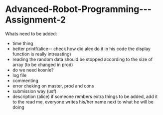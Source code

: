 # Advanced-Robot-Programming---Assignment-2
Whats need to be added:  
- time thing
- better printf(alice-- check how did alex do it in his code the display function is really intreasting)
- reading the random data should be stopped according to the size of array (to be changed in prod)
- do we need kosnle?
- log file
- commenting
- error cheking on master, prod and cons
- submission way (usf)
- description (alice) 
if someone rembers extra things to be added, add it to the read me, everyone writes his/her name next to what he will be doing
